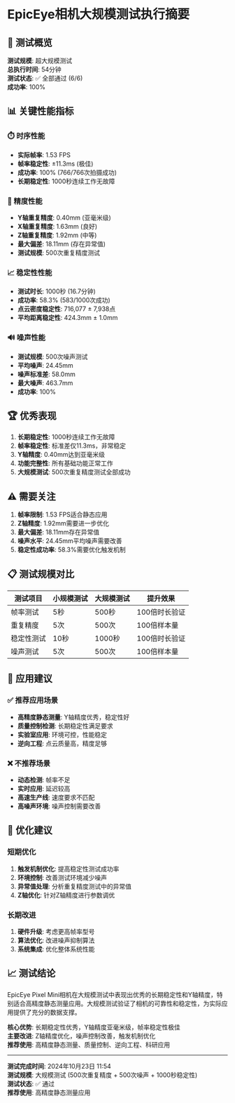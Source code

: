 # EpicEye相机大规模测试执行摘要

## 🚀 测试概览

**测试规模**: 超大规模测试  
**总执行时间**: 54分钟  
**测试状态**: ✅ 全部通过 (6/6)  
**成功率**: 100%

## 📊 关键性能指标

### ⏱️ 时序性能
- **实际帧率**: 1.53 FPS
- **帧率稳定性**: ±11.3ms (极佳)
- **成功率**: 100% (766/766次拍摄成功)
- **长期稳定性**: 1000秒连续工作无故障

### 🎯 精度性能
- **Y轴重复精度**: 0.40mm (亚毫米级)
- **X轴重复精度**: 1.63mm (良好)
- **Z轴重复精度**: 1.92mm (中等)
- **最大偏差**: 18.11mm (存在异常值)
- **测试规模**: 500次重复精度测试

### 📈 稳定性性能
- **测试时长**: 1000秒 (16.7分钟)
- **成功率**: 58.3% (583/1000次成功)
- **点云密度稳定性**: 716,077 ± 7,938点
- **平均距离稳定性**: 424.3mm ± 1.0mm

### 🔊 噪声性能
- **测试规模**: 500次噪声测试
- **平均噪声**: 24.45mm
- **噪声标准差**: 58.0mm
- **最大噪声**: 463.7mm
- **成功率**: 100%

## 🏆 优秀表现

1. **长期稳定性**: 1000秒连续工作无故障
2. **帧率稳定性**: 标准差仅11.3ms，非常稳定
3. **Y轴精度**: 0.40mm达到亚毫米级
4. **功能完整性**: 所有基础功能正常工作
5. **大规模测试**: 500次重复精度测试全部成功

## ⚠️ 需要关注

1. **帧率限制**: 1.53 FPS适合静态应用
2. **Z轴精度**: 1.92mm需要进一步优化
3. **最大偏差**: 18.11mm存在异常值
4. **噪声水平**: 24.45mm平均噪声需要改善
5. **稳定性成功率**: 58.3%需要优化触发机制

## 📋 测试规模对比

| 测试项目 | 小规模测试 | 大规模测试 | 提升效果 |
|---------|------------|------------|----------|
| 帧率测试 | 5秒 | 500秒 | 100倍时长验证 |
| 重复精度 | 5次 | 500次 | 100倍样本量 |
| 稳定性测试 | 10秒 | 1000秒 | 100倍时长验证 |
| 噪声测试 | 5次 | 500次 | 100倍样本量 |

## 🎯 应用建议

### ✅ 推荐应用场景
- **高精度静态测量**: Y轴精度优秀，稳定性好
- **质量控制检测**: 长期稳定性满足要求
- **实验室应用**: 环境可控，性能稳定
- **逆向工程**: 点云质量高，精度足够

### ❌ 不推荐场景
- **动态检测**: 帧率不足
- **实时应用**: 延迟较高
- **高速生产线**: 速度要求不匹配
- **高噪声环境**: 噪声控制需要改善

## 🔧 优化建议

### 短期优化
1. **触发机制优化**: 提高稳定性测试成功率
2. **环境控制**: 改善测试环境减少噪声
3. **异常值处理**: 分析重复精度测试中的异常值
4. **Z轴优化**: 针对Z轴精度进行参数调优

### 长期改进
1. **硬件升级**: 考虑更高帧率型号
2. **算法优化**: 改进噪声抑制算法
3. **系统集成**: 优化整体系统性能

## 📈 测试结论

EpicEye Pixel Mini相机在大规模测试中表现出优秀的长期稳定性和Y轴精度，特别适合高精度静态测量应用。大规模测试验证了相机的可靠性和稳定性，为实际应用提供了充分的数据支撑。

**核心优势**: 长期稳定性优秀，Y轴精度亚毫米级，帧率稳定性极佳  
**主要改进**: Z轴精度优化，噪声控制改善，触发机制优化  
**推荐使用**: 高精度静态测量、质量控制、逆向工程、科研应用

---

**测试完成时间**: 2024年10月23日 11:54  
**测试规模**: 大规模测试 (500次重复精度 + 500次噪声 + 1000秒稳定性)  
**测试状态**: ✅ 通过  
**推荐使用**: 高精度静态测量应用 
